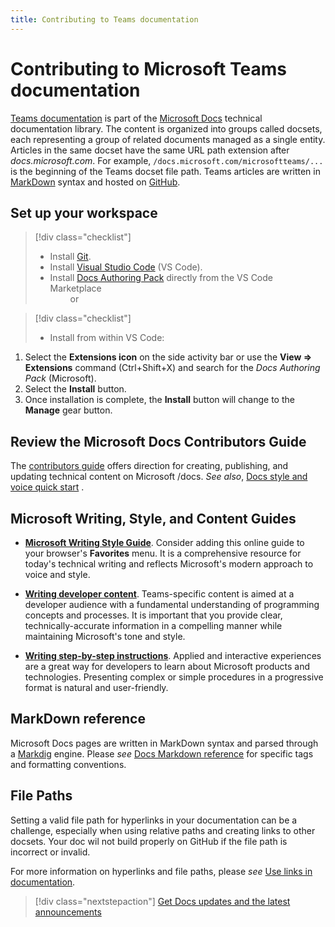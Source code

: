 ```yaml
---
title: Contributing to Teams documentation
---
```


# Contributing to Microsoft Teams documentation

[Teams documentation](/docs.microsoft.com/microsoftteams/platform/overview) is part of the [Microsoft Docs](/docs.microsoft.com/) technical documentation library. The content is organized into groups called docsets, each representing a group of related documents managed as a single entity. Articles in the same docset have the same URL path extension after *docs<span></span>.microsoft.com*.  For example,  `/docs.microsoft.com/microsoftteams/...`   is the beginning of the Teams docset file path. Teams articles are written in  [MarkDown](#markdown-reference) syntax and hosted on [GitHub](https://github.com/MicrosoftDocs/msteams-docs/tree/master/msteams-platform).

## Set up your workspace

> [!div class="checklist"]
>
> * Install [Git](https://git-scm.com/).
> * Install [Visual Studio Code](https://code.visualstudio.com/) (VS Code).
> * Install [Docs Authoring Pack](https://marketplace.visualstudio.com/items?itemName=docsmsft.docs-authoring-pack) directly from the VS Code Marketplace
<br>&emsp;&emsp; or

> [!div class="checklist"]
>
> * Install from within VS Code:

   1. Select the **Extensions icon** on the side activity bar or use the **View => Extensions** command (Ctrl+Shift+X) and search for the *Docs Authoring Pack* (Microsoft).
   1. Select the **Install** button.
   1. Once installation is complete, the **Install** button will change to the **Manage** gear button.

## Review the Microsoft Docs Contributors Guide

The [contributors guide](/docs.microsoft.com/contribute) offers direction for creating, publishing, and updating technical content on Microsoft /docs. *See also*, [Docs style and voice quick start](/docs.microsoft.com/contribute/style-quick-start) .

## Microsoft Writing, Style, and Content Guides

* **[Microsoft Writing Style Guide](/docs.microsoft.com/style-guide/welcome)**. Consider adding this online guide  to your browser's **Favorites** menu. It is a comprehensive resource for today's technical writing and reflects Microsoft's modern approach to voice and style.

* **[Writing developer content](/docs.microsoft.com/style-guide/developer-content/)**. Teams-specific content is aimed at a developer audience with a fundamental understanding of programming concepts and processes. It is important that you provide clear, technically-accurate information in a compelling manner while maintaining Microsoft's tone and style.

* **[Writing step-by-step instructions](/docs.microsoft.com/style-guide/procedures-instructions/writing-step-by-step-instructions)**. Applied and interactive experiences are a great way for developers to learn about Microsoft products and technologies. Presenting complex or simple procedures in a progressive format is natural and user-friendly. 

## MarkDown reference

 Microsoft Docs pages are written in MarkDown syntax and parsed through a [Markdig](https://github.com/lunet-io/markdig) engine. Please *see* [Docs Markdown reference](/docs.microsoft.com/contribute/markdown-reference) for specific tags and formatting conventions.

## File Paths

Setting a valid file path for hyperlinks in your documentation can be a challenge, especially when using relative paths and creating links to other docsets.  Your doc wil not build properly on GitHub if the file path is incorrect or invalid.

For more information on  hyperlinks and file paths, please *see* [Use links in documentation](/docs.microsoft.com/contribute/how-to-write-links).

> [!div class="nextstepaction"]
> [Get Docs updates and  the latest announcements](/docs.microsoft.com/teamblog/)


